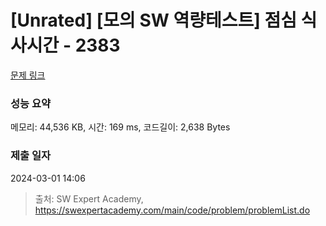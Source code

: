 # [Unrated] [모의 SW 역량테스트] 점심 식사시간 - 2383 

[문제 링크](https://swexpertacademy.com/main/code/problem/problemDetail.do?contestProbId=AV5-BEE6AK0DFAVl) 

### 성능 요약

메모리: 44,536 KB, 시간: 169 ms, 코드길이: 2,638 Bytes

### 제출 일자

2024-03-01 14:06



> 출처: SW Expert Academy, https://swexpertacademy.com/main/code/problem/problemList.do